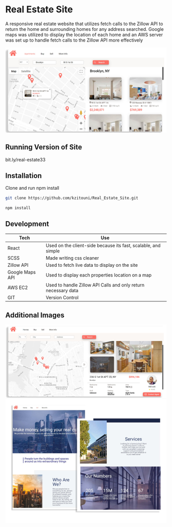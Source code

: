 # Real Estate Site

A responsive real estate website that utilizes fetch calls to the Zillow API to return the home and surrounding homes for any address searched. Google maps was utilized to display the location of each home and an AWS server was set up to handle fetch calls to the Zillow API more effectively

<img src="./Images/RE1.jpg" id="image"/>

## Running Version of Site
bit.ly/real-estate33

## Installation

Clone and run npm install

```bash
git clone https://github.com/kzitouni/Real_Estate_Site.git
```
```bash
npm install
```


## Development

| Tech | Use|
| ------ | ------ |
| React| Used on the client-side because its fast, scalable, and simple |
| SCSS| Made writing css cleaner |
| Zillow API | Used to fetch live data to display on the site|
| Google Maps API| Used to display each properties location on a map |
| AWS EC2| Used to handle Zillow API Calls and only return necessary data |
| GIT |Version Control|


## Additional Images
<img src="./Images/RE2.jpg" id="image" >
<img src="./Images/RE4.jpg" id="image">
